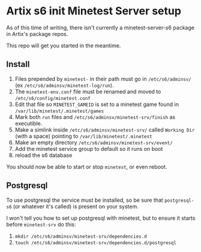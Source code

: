 # Artix s6 init Minetest Server setup

As of this time of writing, there isn't currently a minetest-server-s6 package in Artix's package repos.

This repo will get you started in the meantime.

## Install

1. Files prepended by `minetest-` in their path must go in `/etc/s6/adminsv/` (ex `/etc/s6/adminsv/minetest-log/run`).
2. The `minetest-env.conf` file must be renamed and moved to `/etc/s6/config/minetest.conf`
3. Edit that file so `MINETEST_GAMEID` is set to a minetest game found in `/var/lib/minetest/.minetest/games`
4. Mark both `run` files and `/etc/s6/adminsv/minetest-srv/finish` as executible.
5. Make a simlink inside `/etc/s6/adminsv/minetest-srv/` called `Working Dir` (with a space) pointing to `/var/lib/minetest/.minetest`
6. Make an empty directory `/etc/s6/adminsv/minetest-srv/event/`
7. Add the minetest service group to default so it runs on boot
8. reload the s6 database
 
You should now be able to start or stop `minetest`, or even reboot.

## Postgresql

To use postgresql the service must be installed, so be sure that `postgresql-s6` (or whatever it's called) is present on your system.

I won't tell you how to set up postgresql with minetest, but to ensure it starts before `minetest-srv` do this:

1. `mkdir /etc/s6/adminsv/minetest-srv/dependencies.d`
2. `touch /etc/s6/adminsv/minetest-srv/dependencies.d/postgresql`
